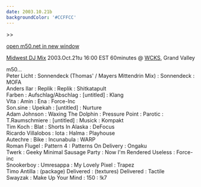 ```yaml
---
date: 2003.10.21b
backgroundColor: '#CCFFCC'
---
```


\>>

[open m50.net in new window](http://m50.net/)

[Midwest DJ Mix](http://patrick.wcks.org/) 2003.Oct.21tu 16:00 EST 60minutes @ [WCKS](http://www.wcks.org/), Grand Valley  

m50...  
Peter Licht : Sonnendeck (Thomas' / Mayers Mittendrin Mix) : Sonnendeck : MOFA  
Anders Ilar : Replik : Replik : Shitkatapult  
Farben : Aufschlag/Abschlag : \[untitled\] : Klang  
Vita : Amin : Ena : Force-Inc  
Son.sine : Upekah : \[untitled\] : Nurture  
Adam Johnson : Waxing The Dolphin : Pressure Point : Parotic :  
T.Raumschmiere : \[untitled\] : Musick : Kompakt  
Tim Koch : Blat : Shorts In Alaska : DeFocus  
Ricardo Villalobos : Iota : Halma : Playhouse  
Autechre : Bike : Incunabula : WARP  
Roman Flugel : Pattern 4 : Patterns On Delivery : Ongaku  
Twerk : Geeky Minimal Sausage Party : Now I'm Rendered Useless : Force-inc  
Snookerboy : Umresappa : My Lovely Pixel : Trapez  
Timo Antilla : (package) Delivered : (textures) Delivered : Tactile  
Swayzak : Make Up Your Mind : 150 : !k7